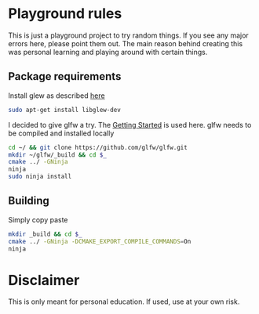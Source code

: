 # Playground rules

This is just a playground project to try random things.
If you see any major errors here, please point them out.
The main reason behind creating this was personal learning and playing around with certain things.

## Package requirements
Install glew as described [here](https://en.wikibooks.org/wiki/OpenGL_Programming/Installation/Linux#OpenGL_Installation_on_Linux)
```bash
sudo apt-get install libglew-dev
```

I decided to give glfw a try. The [Getting Started](http://www.glfw.org/docs/latest/quick_guide.html) is used here.
glfw needs to be compiled and installed locally
```bash
cd ~/ && git clone https://github.com/glfw/glfw.git
mkdir ~/glfw/_build && cd $_
cmake ../ -GNinja
ninja
sudo ninja install
```

## Building
Simply copy paste

```bash
mkdir _build && cd $_
cmake ../ -GNinja -DCMAKE_EXPORT_COMPILE_COMMANDS=On
ninja
```

# Disclaimer
This is only meant for personal education.
If used, use at your own risk.

